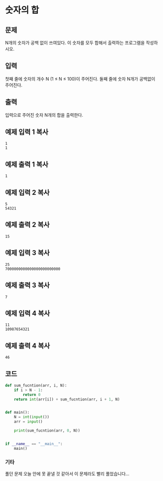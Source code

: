 

# 숫자의 합

## 문제

N개의 숫자가 공백 없이 쓰여있다. 이 숫자를 모두 합해서 출력하는 프로그램을 작성하시오.

## 입력

첫째 줄에 숫자의 개수 N (1 ≤ N ≤ 100)이 주어진다. 둘째 줄에 숫자 N개가 공백없이 주어진다.

## 출력

입력으로 주어진 숫자 N개의 합을 출력한다.

## 예제 입력 1 복사

```
1
1
```

## 예제 출력 1 복사

```
1
```

## 예제 입력 2 복사

```
5
54321
```

## 예제 출력 2 복사

```
15
```

## 예제 입력 3 복사

```
25
7000000000000000000000000
```

## 예제 출력 3 복사

```
7
```

## 예제 입력 4 복사

```
11
10987654321
```

## 예제 출력 4 복사

```
46
```







## 코드

```python
def sum_fucntion(arr, i, N):
    if i > N - 1:
        return 0
    return int(arr[i]) + sum_fucntion(arr, i + 1, N)


def main():
    N = int(input())
    arr = input()

    print(sum_fucntion(arr, 0, N))


if __name__ == "__main__":
    main()

```



### 기타

풀던 문제 오늘 안에 못 끝낼 것 같아서 이 문제라도 빨리 풀었습니다...



